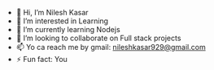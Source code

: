 - 👋 Hi, I’m Nilesh Kasar
- 👀 I’m interested in Learning
- 🌱 I’m currently learning Nodejs
- 💞️ I’m looking to collaborate on Full stack projects
- 📫 Yo ca reach me by gmail: nileshkasar929@gmail.com
- ⚡ Fun fact: You

<!---
nilkasar929/nilkasar929 is a ✨ special ✨ repository because its `README.md` (this file) appears on your GitHub profile.
You can click the Preview link to take a look at your changes.
--->
